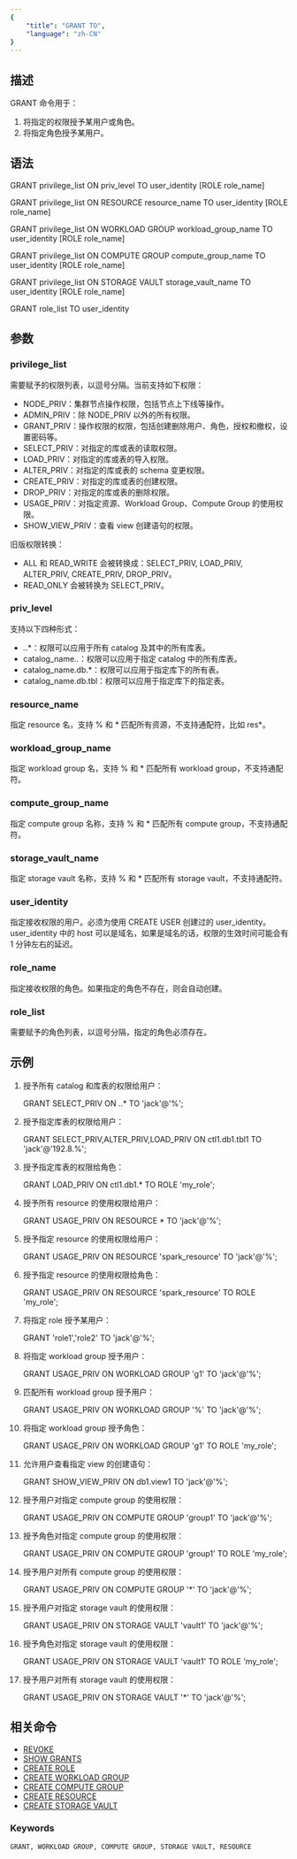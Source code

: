 ```yaml
---
{
    "title": "GRANT TO",
    "language": "zh-CN"
}
---
```


<!--
Licensed to the Apache Software Foundation (ASF) under one
or more contributor license agreements.  See the NOTICE file
distributed with this work for additional information
regarding copyright ownership.  The ASF licenses this file
to you under the Apache License, Version 2.0 (the
"License"); you may not use this file except in compliance
with the License.  You may obtain a copy of the License at

  http://www.apache.org/licenses/LICENSE-2.0

Unless required by applicable law or agreed to in writing,
software distributed under the License is distributed on an
"AS IS" BASIS, WITHOUT WARRANTIES OR CONDITIONS OF ANY
KIND, either express or implied.  See the License for the
specific language governing permissions and limitations
under the License.
-->

## 描述

GRANT 命令用于：

1. 将指定的权限授予某用户或角色。
2. 将指定角色授予某用户。

## 语法

GRANT privilege_list ON priv_level TO user_identity [ROLE role_name]

GRANT privilege_list ON RESOURCE resource_name TO user_identity [ROLE role_name]

GRANT privilege_list ON WORKLOAD GROUP workload_group_name TO user_identity [ROLE role_name]

GRANT privilege_list ON COMPUTE GROUP compute_group_name TO user_identity [ROLE role_name]

GRANT privilege_list ON STORAGE VAULT storage_vault_name TO user_identity [ROLE role_name]

GRANT role_list TO user_identity

## 参数

### privilege_list

需要赋予的权限列表，以逗号分隔。当前支持如下权限：

- NODE_PRIV：集群节点操作权限，包括节点上下线等操作。
- ADMIN_PRIV：除 NODE_PRIV 以外的所有权限。
- GRANT_PRIV：操作权限的权限，包括创建删除用户、角色，授权和撤权，设置密码等。
- SELECT_PRIV：对指定的库或表的读取权限。
- LOAD_PRIV：对指定的库或表的导入权限。
- ALTER_PRIV：对指定的库或表的 schema 变更权限。
- CREATE_PRIV：对指定的库或表的创建权限。
- DROP_PRIV：对指定的库或表的删除权限。
- USAGE_PRIV：对指定资源、Workload Group、Compute Group 的使用权限。
- SHOW_VIEW_PRIV：查看 view 创建语句的权限。

旧版权限转换：
- ALL 和 READ_WRITE 会被转换成：SELECT_PRIV, LOAD_PRIV, ALTER_PRIV, CREATE_PRIV, DROP_PRIV。
- READ_ONLY 会被转换为 SELECT_PRIV。

### priv_level

支持以下四种形式：

- *.*.*：权限可以应用于所有 catalog 及其中的所有库表。
- catalog_name.*.*：权限可以应用于指定 catalog 中的所有库表。
- catalog_name.db.*：权限可以应用于指定库下的所有表。
- catalog_name.db.tbl：权限可以应用于指定库下的指定表。

### resource_name

指定 resource 名，支持 % 和 * 匹配所有资源，不支持通配符，比如 res*。

### workload_group_name

指定 workload group 名，支持 % 和 * 匹配所有 workload group，不支持通配符。

### compute_group_name

指定 compute group 名称，支持 % 和 * 匹配所有 compute group，不支持通配符。

### storage_vault_name

指定 storage vault 名称，支持 % 和 * 匹配所有 storage vault，不支持通配符。

### user_identity

指定接收权限的用户。必须为使用 CREATE USER 创建过的 user_identity。user_identity 中的 host 可以是域名，如果是域名的话，权限的生效时间可能会有 1 分钟左右的延迟。

### role_name

指定接收权限的角色。如果指定的角色不存在，则会自动创建。

### role_list

需要赋予的角色列表，以逗号分隔，指定的角色必须存在。

## 示例

1. 授予所有 catalog 和库表的权限给用户：

   GRANT SELECT_PRIV ON *.*.* TO 'jack'@'%';

2. 授予指定库表的权限给用户：

   GRANT SELECT_PRIV,ALTER_PRIV,LOAD_PRIV ON ctl1.db1.tbl1 TO 'jack'@'192.8.%';

3. 授予指定库表的权限给角色：

   GRANT LOAD_PRIV ON ctl1.db1.* TO ROLE 'my_role';

4. 授予所有 resource 的使用权限给用户：

   GRANT USAGE_PRIV ON RESOURCE * TO 'jack'@'%';

5. 授予指定 resource 的使用权限给用户：

   GRANT USAGE_PRIV ON RESOURCE 'spark_resource' TO 'jack'@'%';

6. 授予指定 resource 的使用权限给角色：

   GRANT USAGE_PRIV ON RESOURCE 'spark_resource' TO ROLE 'my_role';

7. 将指定 role 授予某用户：

   GRANT 'role1','role2' TO 'jack'@'%';

8. 将指定 workload group 授予用户：

   GRANT USAGE_PRIV ON WORKLOAD GROUP 'g1' TO 'jack'@'%';

9. 匹配所有 workload group 授予用户：

   GRANT USAGE_PRIV ON WORKLOAD GROUP '%' TO 'jack'@'%';

10. 将指定 workload group 授予角色：

    GRANT USAGE_PRIV ON WORKLOAD GROUP 'g1' TO ROLE 'my_role';

11. 允许用户查看指定 view 的创建语句：

    GRANT SHOW_VIEW_PRIV ON db1.view1 TO 'jack'@'%';

12. 授予用户对指定 compute group 的使用权限：

    GRANT USAGE_PRIV ON COMPUTE GROUP 'group1' TO 'jack'@'%';

13. 授予角色对指定 compute group 的使用权限：

    GRANT USAGE_PRIV ON COMPUTE GROUP 'group1' TO ROLE 'my_role';

14. 授予用户对所有 compute group 的使用权限：

    GRANT USAGE_PRIV ON COMPUTE GROUP '*' TO 'jack'@'%';

15. 授予用户对指定 storage vault 的使用权限：

    GRANT USAGE_PRIV ON STORAGE VAULT 'vault1' TO 'jack'@'%';

16. 授予角色对指定 storage vault 的使用权限：

    GRANT USAGE_PRIV ON STORAGE VAULT 'vault1' TO ROLE 'my_role';

17. 授予用户对所有 storage vault 的使用权限：

    GRANT USAGE_PRIV ON STORAGE VAULT '*' TO 'jack'@'%';

## 相关命令

- [REVOKE](./REVOKE.md)
- [SHOW GRANTS](../Show-Statements/SHOW-GRANTS.md)
- [CREATE ROLE](./CREATE-ROLE.md)
- [CREATE WORKLOAD GROUP](../Administration-Statements/CREATE-WORKLOAD-GROUP.md)
- [CREATE COMPUTE GROUP](../Administration-Statements/CREATE-COMPUTE-GROUP.md)
- [CREATE RESOURCE](../Administration-Statements/CREATE-RESOURCE.md)
- [CREATE STORAGE VAULT](../Administration-Statements/CREATE-STORAGE-VAULT.md)

### Keywords

    GRANT, WORKLOAD GROUP, COMPUTE GROUP, STORAGE VAULT, RESOURCE 